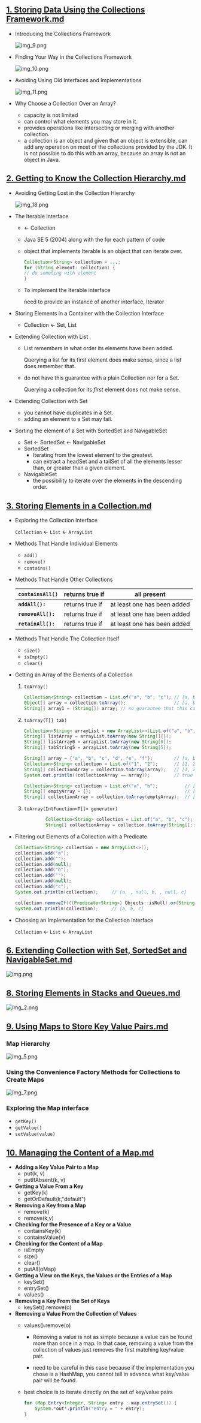 ## [1. Storing Data Using the Collections Framework.md](devJava/1.%20Storing%20Data%20Using%20the%20Collections%20Framework.md)

- Introducing the Collections Framework

  ![img_9.png](img_9.png)

- Finding Your Way in the Collections Framework

  ![img_10.png](img_10.png)  

- Avoiding Using Old Interfaces and Implementations

  ![img_11.png](img_11.png)

- Why Choose a Collection Over an Array?

  - capacity is not limited 
  - can control what elements you may store in it. 
  - provides operations like intersecting or merging with another collection. 
  - a collection is an object and given that an object is extensible,
    can add any operation on most of the collections provided by the JDK.
    It is not possible to do this with an array, because an array is not an object in Java.

## [2. Getting to Know the Collection Hierarchy.md](devJava/2.%20Getting%20to%20Know%20the%20Collection%20Hierarchy.md)

- Avoiding Getting Lost in the Collection Hierarchy

  ![img_18.png](img_18.png)

- The Iterable Interface
  - ← Collection
  - Java SE 5 (2004) along with the for each pattern of code
  - object that implements Iterable is an object that can iterate over.

      ```java
      Collection<String> collection = ...;
      for (String element: collection) {
      // do someting with element
      }
      ```

  - To implement the Iterable interface

    need to provide an instance of another interface, Iterator

- Storing Elements in a Container with the Collection Interface

  - Collection ← Set, List

- Extending Collection with List
  - List remembers in what order its elements have been added.

    Querying a list for its first element does make sense, since a list does remember that.

  - do not have this guarantee with a plain Collection nor for a Set.

    Querying a collection for its *first* element does not make sense.

- Extending Collection with Set
  - you cannot have duplicates in a Set.
  - adding an element to a Set may fail.
- Sorting the element of a Set with SortedSet and NavigableSet
  - Set ← SortedSet ← NavigableSet
  - SortedSet
    - Iterating from the lowest element to the greatest.
    - can extract a headSet and a tailSet of all the elements lesser than, or greater than a given element.
  - NavigableSet
    - the possibility to iterate over the elements in the descending order.

## [3. Storing Elements in a Collection.md](devJava/3.%20Storing%20Elements%20in%20a%20Collection.md)


- Exploring the Collection Interface

  `Collection` ← `List` ← `ArrayList`

- Methods That Handle Individual Elements
  - `add()`
  - `remove()`
  - `contains()`
- Methods That Handle Other Collections

  | **`containsAll()`** | returns true if | all present |
  | --- | --- | --- |
  | **`addAll():`** | returns true if | at least one has been added |
  | **`removeAll():`** | returns true if | at least one has been added |
  | **`retainAll():`** | returns true if | at least one has been added |

- Methods That Handle The Collection Itself
  - `size()`
  - `isEmpty()`
  - `clear()`
- Getting an Array of the Elements of a Collection
  1. `toArray()`

      ```java
      Collection<String> collection = List.of("a", "b", "c"); // [a, b, c]
      Object[] array = collection.toArray();                  // [a, b, c]
      String[] array1 = (String[]) array; // no guarantee that this cast will not fail at runtime
      ```

  2. `toArray(T[] tab)`

      ```java
      Collection<String> arrayList = new ArrayList<>(List.of("a", "b", "c")); // [a, b, c]
      String[] listArray = arrayList.toArray(new String[]{});                 // [a, b, c]
      String[] listArray0 = arrayList.toArray(new String[0]);                 // [a, b, c]
      String[] tabString5 = arrayList.toArray(new String[5]);                 // [a, b, c, null, null]
      ```

      ```java
      String[] array = {"a", "b", "c", "d", "e", "f"};        // [a, b, c, d, e, f]
      Collection<String> collection = List.of("1", "2");      // [1, 2]
      String[] collectionArray = collection.toArray(array);   // [1, 2, null, d, e, f]
      System.out.println((collectionArray == array));         // true
      ```

      ```java
      Collection<String> collection = List.of("a", "b");          // [a, b]
      String[] emptyArray = {};                                   // []
      String[] collectionArray = collection.toArray(emptyArray);  // [a, b]
      ```

  3. `toArray(IntFunction<T[]> generator)`

      ```java
              Collection<String> collection = List.of("a", "b", "c");         // [a, b, c]
              String[] collectionArray = collection.toArray(String[]::new);   // [a, b, c]
      ```

- Filtering out Elements of a Collection with a Predicate

    ```java
    Collection<String> collection = new ArrayList<>();
    collection.add("a");
    collection.add("");
    collection.add(null);
    collection.add("b");
    collection.add("");
    collection.add(null);
    collection.add("c");
    System.out.println(collection);     // [a, , null, b, , null, c]      
    
    collection.removeIf(((Predicate<String>) Objects::isNull).or(String::isEmpty));
    System.out.println(collection);     // [a, b, c]
    ```

- Choosing an Implementation for the Collection Interface

  `Collection` ← `List` ← `ArrayList`


## [6. Extending Collection with Set, SortedSet and NavigableSet.md](devJava/6.%20Extending%20Collection%20with%20Set%2C%20SortedSet%20and%20NavigableSet.md)
    
![img.png](img.png)


## [8. Storing Elements in Stacks and Queues.md](devJava/8.%20Storing%20Elements%20in%20Stacks%20and%20Queues.md)

![img_2.png](img_2.png)

## [9. Using Maps to Store Key Value Pairs.md](devJava/9.%20Using%20Maps%20to%20Store%20Key%20Value%20Pairs.md)

### Map Hierarchy

![img_5.png](img_5.png)

### Using the Convenience Factory Methods for Collections to Create Maps

![img_7.png](img_7.png)

### Exploring the Map interface

- `getKey()`
- `getValue()`
- `setValue(value)`

## [10. Managing the Content of a Map.md](devJava/10.%20Managing%20the%20Content%20of%20a%20Map.md)

- **Adding a Key Value Pair to a Map**
    - put(k, v)
    - putIfAbsent(k, v)
- **Getting a Value From a Key**
    - getKey(k)
    - getOrDefault(k,"default")
- **Removing a Key from a Map**
    - remove(k)
    - remove(k,v)
- **Checking for the Presence of a Key or a Value**
    - containsKey(k)
    - containsValue(v)
- **Checking for the Content of a Map**
    - isEmpty
    - size()
    - clear()
    - putAll(oMap)
- **Getting a View on the Keys, the Values or the Entries of a Map**
    - keySet()
    - entrySet()
    - values()
- **Removing a Key From the Set of Keys**
    - keySet().remove(o)
- **Removing a Value From the Collection of Values**
    - values().remove(o)

      - Removing a value is not as simple because a value can be found more than once in a map. In that case, removing a value from the collection of values just removes the first matching key/value pair.

      - need to be careful in this case because if the implementation you chose is a HashMap, you cannot tell in advance what key/value pair will be found.

    - best choice is to iterate directly on the set of key/value pairs

        ```java
        for (Map.Entry<Integer, String> entry : map.entrySet()) {
        	System.*out*.println("entry = " + entry);
        }
        ```